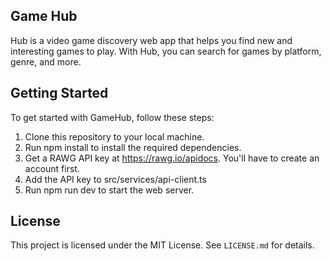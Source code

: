 ## Game Hub

Hub is a video game discovery web app that helps you find new and interesting games to play. With Hub, you can search for games by platform, genre, and more.

## Getting Started

To get started with GameHub, follow these steps:
1. Clone this repository to your local machine.
2. Run npm install to install the required dependencies.
3. Get a RAWG API key at https://rawg.io/apidocs. You'll have to create an account first.
4. Add the API key to src/services/api-client.ts
5. Run npm run dev to start the web server.

## License
This project is licensed under the MIT License. See `LICENSE.md` for details.
